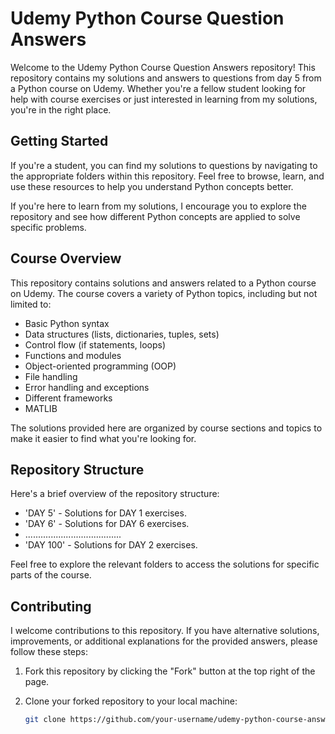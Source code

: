 # Udemy Python Course Question Answers

Welcome to the Udemy Python Course Question Answers repository! This repository contains my solutions and answers to questions from day 5 from a Python course on Udemy. Whether you're a fellow student looking for help with course exercises or just interested in learning from my solutions, you're in the right place.

## Getting Started

If you're a student, you can find my solutions to questions by navigating to the appropriate folders within this repository. Feel free to browse, learn, and use these resources to help you understand Python concepts better.

If you're here to learn from my solutions, I encourage you to explore the repository and see how different Python concepts are applied to solve specific problems.

## Course Overview

This repository contains solutions and answers related to a Python course on Udemy. The course covers a variety of Python topics, including but not limited to:

- Basic Python syntax
- Data structures (lists, dictionaries, tuples, sets)
- Control flow (if statements, loops)
- Functions and modules
- Object-oriented programming (OOP)
- File handling
- Error handling and exceptions
- Different frameworks
- MATLIB

The solutions provided here are organized by course sections and topics to make it easier to find what you're looking for.

## Repository Structure

Here's a brief overview of the repository structure:

- 'DAY 5' - Solutions for DAY 1 exercises.
- 'DAY 6' - Solutions for DAY 6 exercises.
- ......................................
- 'DAY 100' - Solutions for DAY 2 exercises.

Feel free to explore the relevant folders to access the solutions for specific parts of the course.

## Contributing

I welcome contributions to this repository. If you have alternative solutions, improvements, or additional explanations for the provided answers, please follow these steps:

1. Fork this repository by clicking the "Fork" button at the top right of the page.
2. Clone your forked repository to your local machine:

   ```sh
   git clone https://github.com/your-username/udemy-python-course-answers.git

